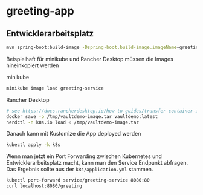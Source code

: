 # greeting-app

## Entwicklerarbeitsplatz  

```bash
mvn spring-boot:build-image -Dspring-boot.build-image.imageName=greeting-service
 ```

Beispielhaft für minikube und Rancher Desktop müssen die Images hineinkopiert werden

minikube
```bash
minikube image load greeting-service
 ```
Rancher Desktop
```bash
# see https://docs.rancherdesktop.io/how-to-guides/transfer-container-images
docker save -o /tmp/vaultdemo-image.tar vaultdemo:latest
nerdctl -n k8s.io load < /tmp/vaultdemo-image.tar
```

Danach kann mit Kustomize die App deployed werden
```bash
kubectl apply -k k8s
```

Wenn man jetzt ein Port Forwarding zwischen Kubernetes und Entwicklerarbeitsplatz macht, kann man den Service Endpunkt abfragen.
Das Ergebnis sollte aus der `k8s/application.yml` stammen.

```bash
kubectl port-forward service/greeting-service 8080:80
curl localhost:8080/greeting
```

